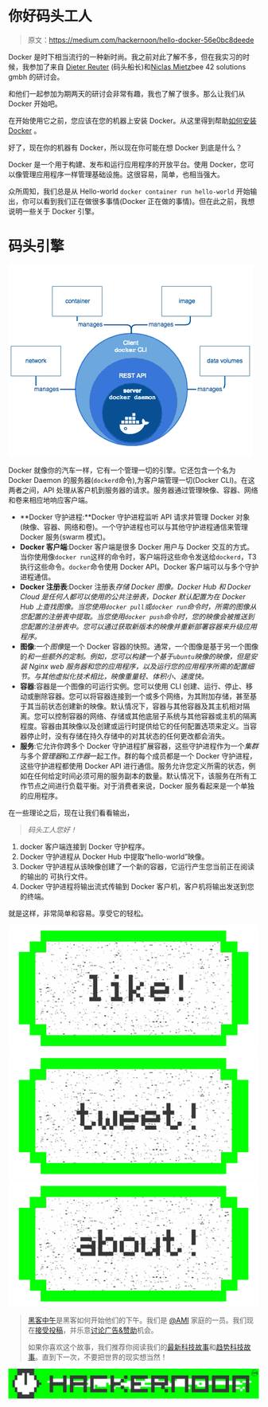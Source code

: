 # 你好码头工人

> 原文：<https://medium.com/hackernoon/hello-docker-56e0bc8deede>

Docker 是时下相当流行的一种新时尚。我之前对此了解不多，但在我实习的时候，我参加了来自 [Dieter Reuter](https://twitter.com/Quintus23M) (码头船长)和[Niclas Mietz](https://twitter.com/solidnerd)bee 42 solutions gmbh 的研讨会。

和他们一起参加为期两天的研讨会非常有趣，我也了解了很多。那么让我们从 Docker 开始吧。

在开始使用它之前，您应该在您的机器上安装 Docker。从这里得到帮助[如何安装 Docker](http://bfy.tw/h1i) 。

好了，现在你的机器有 Docker，所以现在你可能在想 Docker 到底是什么？

Docker 是一个用于构建、发布和运行应用程序的开放平台。使用 Docker，您可以像管理应用程序一样管理基础设施。这很容易，简单，也相当强大。

众所周知，我们总是从 Hello-world
`docker container run hello-world`
开始输出，你可以看到我们正在做很多事情(Docker 正在做的事情)。但在此之前，我想说明一些关于 Docker 引擎。

# 码头引擎

![](img/56cd28876c0a79a140d9495cc22744cc.png)

Docker 就像你的汽车一样，它有一个管理一切的引擎。它还包含一个名为 Docker Daemon 的服务器(`dockerd`命令),为客户端管理一切(Docker CLI)。在这两者之间，API 处理从客户机到服务器的请求。服务器通过管理映像、容器、网络和卷来相应地响应客户端。

*   **Docker 守护进程:**Docker 守护进程监听 API 请求并管理 Docker 对象(映像、容器、网络和卷)。一个守护进程也可以与其他守护进程通信来管理 Docker 服务(swarm 模式)。
*   **Docker 客户端**:Docker 客户端是很多 Docker 用户与 Docker 交互的方式。当你使用像`docker run`这样的命令时，客户端将这些命令发送给`dockerd`，T3 执行这些命令。`docker`命令使用 Docker API。Docker 客户端可以与多个守护进程通信。
*   **Docker 注册表**:Docker 注册表*存储 Docker 图像。Docker Hub 和 Docker Cloud 是任何人都可以使用的公共注册表，Docker 默认配置为在 Docker Hub 上查找图像。当您使用`docker pull`或`docker run`命令时，所需的图像从您配置的注册表中提取。当您使用`docker push`命令时，您的映像会被推送到您配置的注册表中。您可以通过获取新版本的映像并重新部署容器来升级应用程序。*
*   **图像**:一个*图像*是一个 Docker 容器的快照。通常，一个图像是基于另一个图像的*和一些额外的定制。例如，您可以构建一个基于`ubuntu`映像的映像，但是安装 Nginx web 服务器和您的应用程序，以及运行您的应用程序所需的配置细节。与其他虚拟化技术相比，映像重量轻、体积小、速度快。*
*   **容器**:容器是一个图像的可运行实例。您可以使用 CLI 创建、运行、停止、移动或删除容器。您可以将容器连接到一个或多个网络，为其附加存储，甚至基于其当前状态创建新的映像。默认情况下，容器与其他容器及其主机相对隔离。您可以控制容器的网络、存储或其他底层子系统与其他容器或主机的隔离程度。容器由其映像以及创建或运行时提供给它的任何配置选项来定义。当容器停止时，没有存储在持久存储中的对其状态的任何更改都会消失。
*   **服务**:它允许你跨多个 Docker 守护进程扩展容器，这些守护进程作为一个*集群*与多个*管理器*和*工作器*一起工作。群的每个成员都是一个 Docker 守护进程，这些守护进程都使用 Docker API 进行通信。服务允许您定义所需的状态，例如在任何给定时间必须可用的服务副本的数量。默认情况下，该服务在所有工作节点之间进行负载平衡。对于消费者来说，Docker 服务看起来是一个单独的应用程序。

在一些理论之后，现在让我们看看输出，

> *码头工人您好！*

1.  docker 客户端连接到 Docker 守护程序。
2.  Docker 守护进程从 Docker Hub 中提取“hello-world”映像。
3.  Docker 守护进程从该映像创建了一个新的容器，它运行产生您当前正在阅读的输出的
    可执行文件。
4.  Docker 守护进程将输出流式传输到 Docker 客户机，客户机将输出发送到您的终端。

就是这样，非常简单和容易。享受它的轻松。

[![](img/50ef4044ecd4e250b5d50f368b775d38.png)](http://bit.ly/HackernoonFB)[![](img/979d9a46439d5aebbdcdca574e21dc81.png)](https://goo.gl/k7XYbx)[![](img/2930ba6bd2c12218fdbbf7e02c8746ff.png)](https://goo.gl/4ofytp)

> [黑客中午](http://bit.ly/Hackernoon)是黑客如何开始他们的下午。我们是 [@AMI](http://bit.ly/atAMIatAMI) 家庭的一员。我们现在[接受投稿](http://bit.ly/hackernoonsubmission)，并乐意[讨论广告&赞助](mailto:partners@amipublications.com)机会。
> 
> 如果你喜欢这个故事，我们推荐你阅读我们的[最新科技故事](http://bit.ly/hackernoonlatestt)和[趋势科技故事](https://hackernoon.com/trending)。直到下一次，不要把世界的现实想当然！

![](img/be0ca55ba73a573dce11effb2ee80d56.png)